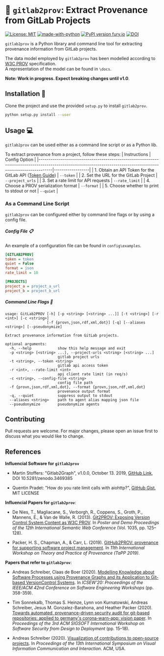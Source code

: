 # :seedling: `gitlab2prov`: Extract Provenance from GitLab Projects 

[![License: MIT](https://img.shields.io/github/license/dlr-sc/gitlab2prov?label=License)](https://opensource.org/licenses/MIT) [![made-with-python](https://img.shields.io/badge/Made%20with-Python-1f425f.svg)](https://www.python.org/) [![PyPI version fury.io](https://badge.fury.io/py/gitlab2prov.svg)](https://pypi.python.org/pypi/gitlab2prov/) [![DOI](https://zenodo.org/badge/215042878.svg)](https://zenodo.org/badge/latestdoi/215042878) 

`gitlab2prov` is a Python library and command line tool for extracting provenance information from GitLab projects.  

The data model employed by `gitlab2prov` has been modelled according to [W3C PROV](https://www.w3.org/TR/prov-overview/) specification.  
A representation of the model can be found in `\docs`.

**Note: Work in progress. Expect breaking changes until v1.0**.

## Installation :wrench:

Clone the project and use the provided `setup.py` to install `gitlab2prov`.

```bash
python setup.py install --user
```

## Usage :computer:

`gitlab2prov` can be used either as a command line script or as a Python lib.

To extract provenance from a project, follow these steps:
| Instructions                                                                                                                                                      | Config Option    |
|-------------------------------------------------------------------------------------------------------------------------------------------------------------------|------------------|
| 1. Obtain an API Token for the GitLab API ([Token Guide](https://docs.gitlab.com/ee/user/profile/personal_access_tokens.html#creating-a-personal-access-token)) | `--token`        |
| 2. Set the URL for the GitLab Project                                                                                                                             | `--project_urls` |
| 3. Set a rate limit for API requests                                                                                                                              | `--rate_limit`   |
| 4. Choose a PROV serialization format                                                                                                                             | `--format`       |
| 5. Choose whether to print to stdout or not                                                                                                                       | `--quiet`        |

### As a Command Line Script

`gitlab2prov` can be configured either by command line flags or by using a config file.


##### Config File :clipboard:

An example of a configuration file can be found in `config\examples`.

```ini
[GITLAB2PROV]
token = token
quiet = False
format = json
rate_limit = 10

[PROJECTS]
project_a = project_a_url
project_b = project_b_url
```

##### Command Line Flags :flags:

```
usage: GitLab2PROV [-h] [-p <string> [<string> ...]] [-t <string>] [-r <int>] [-c <string>]
                   [-f {provn,json,rdf,xml,dot}] [-q] [--aliases <string>] [--pseudonymize]

Extract provenance information from GitLab projects.

optional arguments:
  -h, --help            show this help message and exit
  -p <string> [<string> ...], --project-urls <string> [<string> ...]
                        gitlab project urls
  -t <string>, --token <string>
                        gitlab api access token
  -r <int>, --rate-limit <int>
                        api client rate limit (in req/s)
  -c <string>, --config-file <string>
                        config file path
  -f {provn,json,rdf,xml,dot}, --format {provn,json,rdf,xml,dot}
                        provenance output format
  -q, --quiet           suppress output to stdout
  --aliases <string>    path to agent alias mapping json file
  --pseudonymize        pseudonymize agents
```

## Contributing

Pull requests are welcome. For major changes, please open an issue first to discuss what you would like to change.

## References

**Influencial Software for `gitlab2prov`**
* Martin Stoffers: "Gitlab2Graph", v1.0.0, October 13. 2019, [GitHub Link](https://github.com/DLR-SC/Gitlab2Graph), DOI 10.5281/zenodo.3469385  

* Quentin Pradet: "How do you rate limit calls with aiohttp?", [GitHub Gist](https://gist.github.com/pquentin/5d8f5408cdad73e589d85ba509091741), MIT LICENSE

**Influencial Papers for `gitlab2prov`**:

* De Nies, T., Magliacane, S., Verborgh, R., Coppens, S., Groth, P., Mannens, E., & Van de Walle, R. (2013). [Git2PROV: Exposing Version Control System Content as W3C PROV](https://dl.acm.org/doi/abs/10.5555/2874399.2874431). In *Poster and Demo Proceedings of the 12th International Semantic Web Conference* (Vol. 1035, pp. 125–128).

* Packer, H. S., Chapman, A., & Carr, L. (2019). [GitHub2PROV: provenance for supporting software project management](https://dl.acm.org/doi/10.5555/3359032.3359039). In *11th International Workshop on Theory and Practice of Provenance (TaPP 2019)*.

**Papers that refer to `gitlab2prov`**:
* Andreas Schreiber, Claas de Boer (2020). [Modelling Knowledge about Software Processes using Provenance Graphs and its Application to Git-based VersionControl Systems](https://dl.acm.org/doi/10.1145/3387940.3392220). In *ICSEW'20: Proceedings of the IEEE/ACM 42nd Conference on Software Engineering Workshops* (pp. 358-359).

* Tim Sonnekalb, Thomas S. Heinze, Lynn von Kurnatowski, Andreas Schreiber, Jesus M. Gonzalez-Barahona, and Heather Packer (2020). [Towards automated, provenance-driven security audit for git-based repositories: applied to germany's corona-warn-app: vision paper](https://doi.org/10.1145/3416507.3423190). In *Proceedings of the 3rd ACM SIGSOFT International Workshop on Software Security from Design to Deployment* (pp. 15–18).

* Andreas Schreiber (2020). [Visualization of contributions to open-source projects](https://doi.org/10.1145/3430036.3430057). In *Proceedings of the 13th International Symposium on Visual Information Communication and Interaction*. ACM, USA. 
